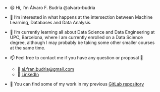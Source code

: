 - :smiley: Hi, I’m Álvaro F. Budría @alvaro-budria
- 👀 I’m interested in what happens at the intersection between Machine Learning, Databases and Data Analysis.
- 🌱 I’m currently learning all about Data Science and Data Engineering at UPC, Barcelona, where I am currently enrolled on a Data Science degree, although I may probably be taking some other smaller courses at the same time.
- 📫 Feel free to contact me if you have any question or proposal :slightly_smiling_face:
  - :email: al.fran.budria@gmail.com
  - :briefcase: [LinkedIn](https://www.linkedin.com/in/alvaro-budria-fernandez/)

- :raised_hands: You can find some of my work in my previous [GitLab repository](https://gitlab.com/alvaro.francesc.budria)

<!---
alvaro-budria/alvaro-budria is a ✨ special ✨ repository because its `README.md` (this file) appears on your GitHub profile.
You can click the Preview link to take a look at your changes.
--->
